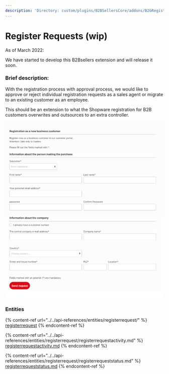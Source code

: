 ```yaml
---
description: 'Directory: custom/plugins/B2BSellersCore/addons/B2bRegisterRequest'
---
```


# Register Requests (wip)

As of March 2022:&#x20;

We have started to develop this B2Bsellers extension and will release it soon.&#x20;

### Brief description:&#x20;

With the registration process with approval process, we would like to approve or reject individual registration requests as a sales agent or migrate to an existing customer as an employee.

This should be an extension to what the Shopware registration for B2B customers overwrites and outsources to an extra controller.

![](../../.gitbook/assets/b2b-register-request-form.jpg)

### Entities

{% content-ref url="../../api-references/entities/registerrequest/" %}
[registerrequest](../../api-references/entities/registerrequest/)
{% endcontent-ref %}

{% content-ref url="../../api-references/entities/registerrequest/registerrequestactivity.md" %}
[registerrequestactivity.md](../../api-references/entities/registerrequest/registerrequestactivity.md)
{% endcontent-ref %}

{% content-ref url="../../api-references/entities/registerrequest/registerrequeststatus.md" %}
[registerrequeststatus.md](../../api-references/entities/registerrequest/registerrequeststatus.md)
{% endcontent-ref %}
